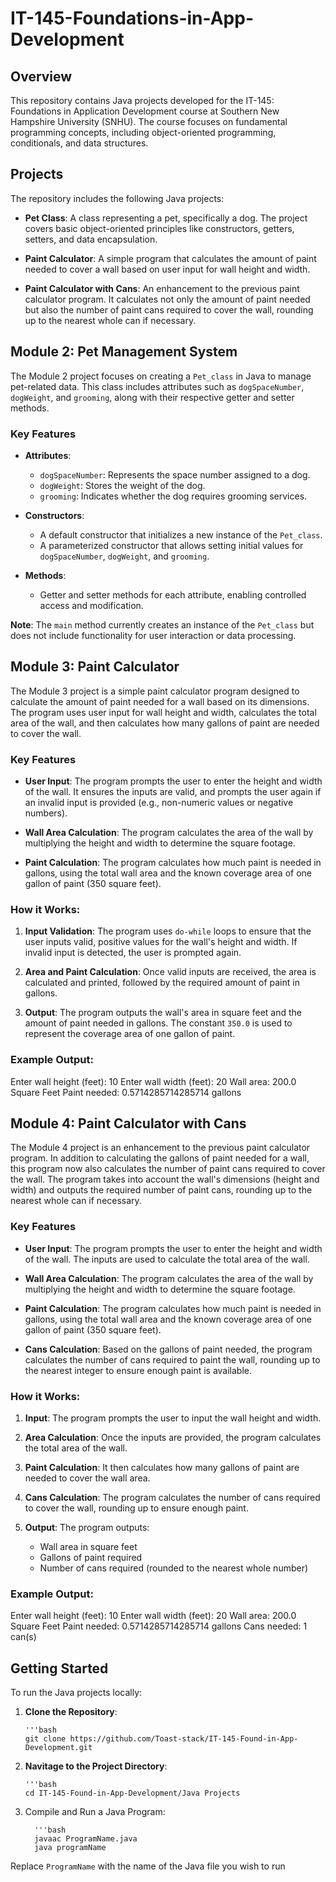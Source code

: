 # IT-145-Foundations-in-App-Development

## Overview

This repository contains Java projects developed for the IT-145: Foundations in Application Development course at Southern New Hampshire University (SNHU). The course focuses on fundamental programming concepts, including object-oriented programming, conditionals, and data structures.

## Projects

The repository includes the following Java projects:

- **Pet Class**: A class representing a pet, specifically a dog. The project covers basic object-oriented principles like constructors, getters, setters, and data encapsulation.
  
- **Paint Calculator**: A simple program that calculates the amount of paint needed to cover a wall based on user input for wall height and width.

- **Paint Calculator with Cans**: An enhancement to the previous paint calculator program. It calculates not only the amount of paint needed but also the number of paint cans required to cover the wall, rounding up to the nearest whole can if necessary.

## Module 2: Pet Management System

The Module 2 project focuses on creating a `Pet_class` in Java to manage pet-related data. This class includes attributes such as `dogSpaceNumber`, `dogWeight`, and `grooming`, along with their respective getter and setter methods.

### Key Features

- **Attributes**:
  - `dogSpaceNumber`: Represents the space number assigned to a dog.
  - `dogWeight`: Stores the weight of the dog.
  - `grooming`: Indicates whether the dog requires grooming services.

- **Constructors**:
  - A default constructor that initializes a new instance of the `Pet_class`.
  - A parameterized constructor that allows setting initial values for `dogSpaceNumber`, `dogWeight`, and `grooming`.

- **Methods**:
  - Getter and setter methods for each attribute, enabling controlled access and modification.

**Note**: The `main` method currently creates an instance of the `Pet_class` but does not include functionality for user interaction or data processing.

## Module 3: Paint Calculator

The Module 3 project is a simple paint calculator program designed to calculate the amount of paint needed for a wall based on its dimensions. The program uses user input for wall height and width, calculates the total area of the wall, and then calculates how many gallons of paint are needed to cover the wall.

### Key Features

- **User Input**: The program prompts the user to enter the height and width of the wall. It ensures the inputs are valid, and prompts the user again if an invalid input is provided (e.g., non-numeric values or negative numbers).
  
- **Wall Area Calculation**: The program calculates the area of the wall by multiplying the height and width to determine the square footage.

- **Paint Calculation**: The program calculates how much paint is needed in gallons, using the total wall area and the known coverage area of one gallon of paint (350 square feet).

### How it Works:

1. **Input Validation**: The program uses `do-while` loops to ensure that the user inputs valid, positive values for the wall's height and width. If invalid input is detected, the user is prompted again.

2. **Area and Paint Calculation**: Once valid inputs are received, the area is calculated and printed, followed by the required amount of paint in gallons.

3. **Output**: The program outputs the wall's area in square feet and the amount of paint needed in gallons. The constant `350.0` is used to represent the coverage area of one gallon of paint.

### Example Output:
Enter wall height (feet): 10
Enter wall width (feet): 20
Wall area: 200.0 Square Feet
Paint needed: 0.5714285714285714 gallons


## Module 4: Paint Calculator with Cans

The Module 4 project is an enhancement to the previous paint calculator program. In addition to calculating the gallons of paint needed for a wall, this program now also calculates the number of paint cans required to cover the wall. The program takes into account the wall's dimensions (height and width) and outputs the required number of paint cans, rounding up to the nearest whole can if necessary.

### Key Features

- **User Input**: The program prompts the user to enter the height and width of the wall. The inputs are used to calculate the total area of the wall.
  
- **Wall Area Calculation**: The program calculates the area of the wall by multiplying the height and width to determine the square footage.

- **Paint Calculation**: The program calculates how much paint is needed in gallons, using the total wall area and the known coverage area of one gallon of paint (350 square feet).

- **Cans Calculation**: Based on the gallons of paint needed, the program calculates the number of cans required to paint the wall, rounding up to the nearest integer to ensure enough paint is available.

### How it Works:

1. **Input**: The program prompts the user to input the wall height and width.
2. **Area Calculation**: Once the inputs are provided, the program calculates the total area of the wall.
3. **Paint Calculation**: It then calculates how many gallons of paint are needed to cover the wall area.
4. **Cans Calculation**: The program calculates the number of cans required to cover the wall, rounding up to ensure enough paint.

5. **Output**: The program outputs:
   - Wall area in square feet
   - Gallons of paint required
   - Number of cans required (rounded to the nearest whole number)

### Example Output:
Enter wall height (feet): 10
Enter wall width (feet): 20
Wall area: 200.0 Square Feet
Paint needed: 0.5714285714285714 gallons
Cans needed: 1 can(s)

## Getting Started
To run the Java projects locally:
1. **Clone the Repository**:

       '''bash
       git clone https://github.com/Toast-stack/IT-145-Found-in-App-Development.git
2. **Navitage to the Project Directory**:

       '''bash
       cd IT-145-Found-in-App-Development/Java Projects

3. Compile and Run a Java Program:

         '''bash
         javaac ProgramName.java
         java programName
Replace `ProgramName` with the name of the Java file you wish to run

